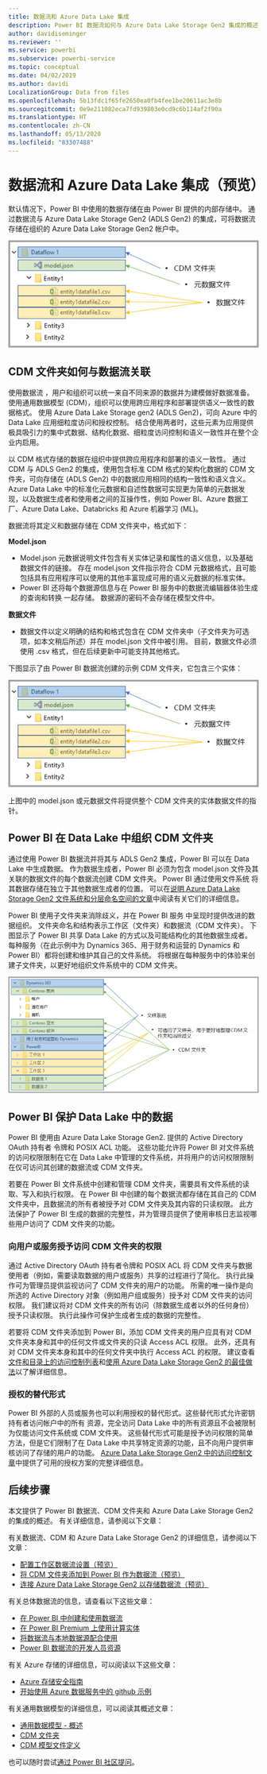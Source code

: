 ```yaml
---
title: 数据流和 Azure Data Lake 集成
description: Power BI 数据流如何与 Azure Data Lake Storage Gen2 集成的概述
author: davidiseminger
ms.reviewer: ''
ms.service: powerbi
ms.subservice: powerbi-service
ms.topic: conceptual
ms.date: 04/02/2019
ms.author: davidi
LocalizationGroup: Data from files
ms.openlocfilehash: 5b13fdc1f65fe2650ea0fb4fee1be20611ac3e8b
ms.sourcegitcommit: 0e9e211082eca7fd939803e0cd9c6b114af2f90a
ms.translationtype: HT
ms.contentlocale: zh-CN
ms.lasthandoff: 05/13/2020
ms.locfileid: "83307488"
---
```

# <a name="dataflows-and-azure-data-lake-integration-preview"></a>数据流和 Azure Data Lake 集成（预览）

默认情况下，Power BI 中使用的数据存储在由 Power BI 提供的内部存储中。 通过数据流与 Azure Data Lake Storage Gen2 (ADLS Gen2) 的集成，可将数据流存储在组织的 Azure Data Lake Storage Gen2 帐户中。 

![Azure 存储中的数据流](media/service-dataflows-azure-data-lake-integration/dataflows-azure-integration_01.jpg)

## <a name="how-cdm-folders-relate-to-dataflows"></a>CDM 文件夹如何与数据流关联

使用数据流  ，用户和组织可以统一来自不同来源的数据并为建模做好数据准备。 使用通用数据模型 (CDM)，组织可以使用跨应用程序和部署提供语义一致性的数据格式。 使用 Azure Data Lake Storage gen2 (ADLS Gen2)，可向 Azure 中的 Data Lake 应用细粒度访问和授权控制。 结合使用两者时，这些元素为应用提供极具吸引力的集中式数据、结构化数据、细粒度访问控制和语义一致性并在整个企业内启用。

以 CDM 格式存储的数据在组织中提供跨应用程序和部署的语义一致性。 通过 CDM 与 ADLS Gen2 的集成，使用包含标准 CDM 格式的架构化数据的 CDM 文件夹，可向存储在 (ADLS Gen2) 中的数据应用相同的结构一致性和语义含义。 Azure Data Lake 中的标准化元数据和自述性数据可实现更为简单的元数据发现，以及数据生成者和使用者之间的互操作性，例如 Power BI、Azure 数据工厂、Azure Data Lake、Databricks 和 Azure 机器学习 (ML)。 

数据流将其定义和数据存储在 CDM 文件夹中，格式如下：

**Model.json**
* Model.json  元数据说明文件包含有关实体记录和属性的语义信息，以及基础数据文件的链接。 存在 model.json 文件指示符合 CDM 元数据格式，且可能包括具有应用程序可以使用的其他丰富现成可用的语义元数据的标准实体。
* Power BI 还将每个数据源信息与在 Power BI 服务中的数据流编辑器体验生成的查询和转换  一起存储。 数据源的密码不会存储在模型文件中。

**数据文件**
* 数据文件以定义明确的结构和格式包含在 CDM 文件夹中（子文件夹为可选项，如本文稍后所述）并在 model.json 文件中被引用。 目前，数据文件必须使用 .csv 格式，但在后续更新中可能支持其他格式。 

下图显示了由 Power BI 数据流创建的示例 CDM 文件夹，它包含三个实体：

![Azure 存储中的数据流](media/service-dataflows-azure-data-lake-integration/dataflows-azure-integration_01.jpg)

上图中的 model.json 或元数据文件将提供整个 CDM 文件夹的实体数据文件的指针。

## <a name="power-bi-organizes-cdm-folders-in-the-data-lake"></a>Power BI 在 Data Lake 中组织 CDM 文件夹

通过使用 Power BI 数据流并将其与 ADLS Gen2 集成，Power BI 可以在 Data Lake 中生成数据。 作为数据生成者，Power BI 必须为包含 model.json 文件及其关联的数据文件的每个数据流创建 CDM 文件夹。 Power BI 通过使用文件系统  将其数据存储在独立于其他数据生成者的位置。 可以在[说明 Azure Data Lake Storage Gen2 文件系统和分层命名空间的文章](https://docs.microsoft.com/azure/storage/data-lake-storage/namespace)中阅读有关它们的详细信息。

Power BI 使用子文件夹来消除歧义，并在 Power BI 服务  中呈现时提供改进的数据组织。 文件夹命名和结构表示工作区（文件夹）和数据流（CDM 文件夹）。 下图显示了 Power BI 共享 Data Lake 的方式以及可能结构化的其他数据生成者。 每种服务（在此示例中为 Dynamics 365、用于财务和运营的 Dynamics 和 Power BI）都将创建和维护其自己的文件系统。 将根据在每种服务中的体验来创建子文件夹，以更好地组织文件系统中的 CDM 文件夹。 

![Azure 存储中来自各种服务的数据流](media/service-dataflows-azure-data-lake-integration/dataflows-azure-integration_02.jpg)

## <a name="power-bi-protects-data-in-the-data-lake"></a>Power BI 保护 Data Lake 中的数据

Power BI 使用由 Azure Data Lake Storage Gen2. 提供的 Active Directory OAuth 持有者  令牌和 POSIX ACL  功能。 这些功能允许将 Power BI 对文件系统的访问权限限制在它在 Data Lake 中管理的文件系统，并将用户的访问权限限制在仅可访问其创建的数据流或 CDM 文件夹。 

若要在 Power BI 文件系统中创建和管理 CDM 文件夹，需要具有文件系统的读取、写入和执行权限。 在 Power BI 中创建的每个数据流都存储在其自己的 CDM 文件夹中，且数据流的所有者被授予对 CDM 文件夹及其内容的只读权限。 此方法保护了 Power BI 生成的数据的完整性，并为管理员提供了使用审核日志监视哪些用户访问了 CDM 文件夹的功能。 

### <a name="authorizing-users-or-services-for-cdm-folders"></a>向用户或服务授予访问 CDM 文件夹的权限

通过 Active Directory OAuth 持有者令牌和 POSIX ACL 将 CDM 文件夹与数据使用者（例如，需要读取数据的用户或服务）共享的过程进行了简化。 执行此操作可为管理员提供监视访问了 CDM 文件夹的用户的功能。 所需的唯一操作是向所选的 Active Directory 对象（例如用户组或服务）授予对 CDM 文件夹的访问权限。 我们建议将对 CDM 文件夹的所有访问（除数据生成者以外的任何身份）授予只读权限。 执行此操作可保护生成者生成的数据的完整性。

若要将 CDM 文件夹添加到 Power BI，添加 CDM 文件夹的用户应具有对 CDM 文件夹本身和其中的任何文件或文件夹的只读  Access ACL 权限。 此外，还具有对 CDM 文件夹本身和其中的任何文件夹中执行  Access ACL 的权限。 建议查看[文件和目录上的访问控制列表](https://docs.microsoft.com/azure/storage/blobs/data-lake-storage-access-control#access-control-lists-on-files-and-directories)和[使用 Azure Data Lake Storage Gen2 的最佳做法](https://docs.microsoft.com/azure/storage/blobs/data-lake-storage-best-practices)以了解详细信息。


### <a name="alternative-forms-of-authorization"></a>授权的替代形式

Power BI 外部的人员或服务也可以利用授权的替代形式。这些替代形式允许密钥持有者访问帐户中的所有  资源，完全访问 Data Lake 中的所有资源且不会被限制为仅能访问文件系统或 CDM 文件夹。 这些替代形式可能是授予访问权限的简单方法，但是它们限制了在 Data Lake 中共享特定资源的功能，且不向用户提供审核访问了存储的用户的功能。 [Azure Data Lake Storage Gen2 中的访问控制文章](https://docs.microsoft.com/azure/storage/blobs/data-lake-storage-access-control
)中提供了可用的授权方案的完整详细信息。


## <a name="next-steps"></a>后续步骤

本文提供了 Power BI 数据流、CDM 文件夹和 Azure Data Lake Storage Gen2 的集成的概述。 有关详细信息，请参阅以下文章：

有关数据流、CDM 和 Azure Data Lake Storage Gen2 的详细信息，请参阅以下文章：

* [配置工作区数据流设置（预览）](service-dataflows-configure-workspace-storage-settings.md)
* [将 CDM 文件夹添加到 Power BI 作为数据流（预览）](service-dataflows-add-cdm-folder.md)
* [连接 Azure Data Lake Storage Gen2 以存储数据流（预览）](service-dataflows-connect-azure-data-lake-storage-gen2.md)

有关总体数据流的信息，请查看以下这些文章：

* [在 Power BI 中创建和使用数据流](service-dataflows-create-use.md)
* [在 Power BI Premium 上使用计算实体](service-dataflows-computed-entities-premium.md)
* [将数据流与本地数据源配合使用](service-dataflows-on-premises-gateways.md)
* [Power BI 数据流的开发人员资源](service-dataflows-developer-resources.md)

有关 Azure 存储的详细信息，可以阅读以下这些文章：
* [Azure 存储安全指南](https://docs.microsoft.com/azure/storage/common/storage-security-guide)
* [开始使用 Azure 数据服务中的 github 示例](https://aka.ms/cdmadstutorial)

有关通用数据模型的详细信息，可以阅读其概述文章：
* [通用数据模型 - 概述](https://docs.microsoft.com/powerapps/common-data-model/overview)
* [CDM 文件夹](https://go.microsoft.com/fwlink/?linkid=2045304)
* [CDM 模型文件定义](https://go.microsoft.com/fwlink/?linkid=2045521)

也可以随时尝试[通过 Power BI 社区提问](https://community.powerbi.com/)。
